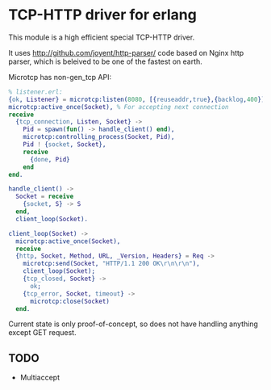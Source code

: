 TCP-HTTP driver for erlang
==========================

This module is a high efficient special TCP-HTTP driver.

It uses http://github.com/joyent/http-parser/ code based on Nginx http parser, which is beleived
to be one of the fastest on earth.

Microtcp has non-gen_tcp API:


```erlang
% listener.erl:
{ok, Listener} = microtcp:listen(8080, [{reuseaddr,true},{backlog,400}]),
microtcp:active_once(Socket), % For accepting next connection
receive
  {tcp_connection, Listen, Socket} ->
    Pid = spawn(fun() -> handle_client() end),
    microtcp:controlling_process(Socket, Pid),
    Pid ! {socket, Socket},
    receive
      {done, Pid}
    end
end.

handle_client() ->
  Socket = receive
    {socket, S} -> S
  end,
  client_loop(Socket).

client_loop(Socket) ->
  microtcp:active_once(Socket),
  receive
  {http, Socket, Method, URL, _Version, Headers} = Req ->
    microtcp:send(Socket, "HTTP/1.1 200 OK\r\n\r\n"),
    client_loop(Socket);
    {tcp_closed, Socket} ->
      ok;
    {tcp_error, Socket, timeout} ->
      microtcp:close(Socket)  
  end.
```

Current state is only proof-of-concept, so does not have handling anything except GET request.


TODO
----

* Multiaccept
